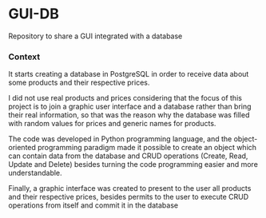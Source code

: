 # GUI-DB
Repository to share a GUI integrated with a database

### Context

It starts creating a database in PostgreSQL in order to receive data about some products and their respective prices.

I did not use real products and prices considering that the focus of this project is to join a graphic user interface and a database rather than bring their real information, so that was the reason why the database was filled with random values for prices and generic names for products.

The code was developed in Python programming language, and the object-oriented programming paradigm made it possible to create an object which can contain data from the database and CRUD operations (Create, Read, Update and Delete) besides turning the code programming easier and more understandable.

Finally, a graphic interface was created to present to the user all products and their respective prices, besides permits to the user to execute CRUD operations from itself and commit it in the database
